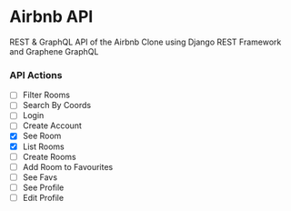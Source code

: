 # Airbnb API

REST & GraphQL API of the Airbnb Clone using Django REST Framework and Graphene GraphQL

### API Actions

- [ ] Filter Rooms
- [ ] Search By Coords
- [ ] Login
- [ ] Create Account
- [X] See Room
- [X] List Rooms
- [ ] Create Rooms
- [ ] Add Room to Favourites
- [ ] See Favs
- [ ] See Profile
- [ ] Edit Profile
